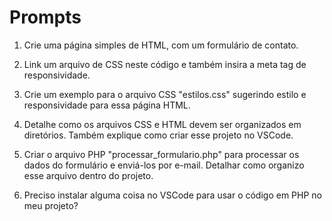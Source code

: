 # Prompts

1. Crie uma página simples de HTML, com um formulário de contato.

2. Link um arquivo de CSS neste código e também insira a meta tag de responsividade.

3. Crie um exemplo para o arquivo CSS "estilos.css" sugerindo estilo e responsividade para essa página HTML.

4. Detalhe como os arquivos CSS e HTML devem ser organizados em diretórios. Também explique como criar esse projeto no VSCode.

5. Criar o arquivo PHP "processar_formulario.php" para processar os dados do formulário e enviá-los por e-mail. Detalhar como organizo esse arquivo dentro do projeto.

6. Preciso instalar alguma coisa no VSCode para usar o código em PHP no meu projeto?

